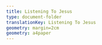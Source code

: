 ```yaml
---
title: Listening To Jesus
type: document-folder
translationKey: Listening To Jesus
geometry: margin=2cm
geometry: a4paper
---
```

